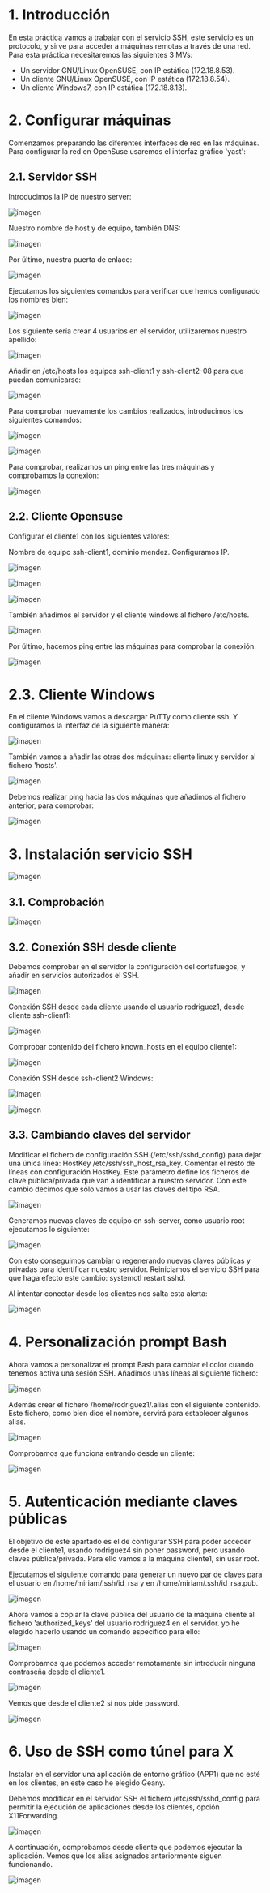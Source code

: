 # 1. Introducción
En esta práctica vamos a trabajar con el servicio SSH, este servicio es un protocolo, y sirve para acceder a máquinas remotas a través de una red. 
Para esta práctica necesitaremos las siguientes 3 MVs:

- Un servidor GNU/Linux OpenSUSE, con IP estática (172.18.8.53).
- Un cliente GNU/Linux OpenSUSE, con IP estática (172.18.8.54).
- Un cliente Windows7, con IP estática (172.18.8.13).

# 2. Configurar máquinas
Comenzamos preparando las diferentes interfaces de red en las máquinas. Para configurar la red en OpenSuse usaremos el interfaz gráfico 'yast':
## 2.1. Servidor SSH
Introducimos la IP de nuestro server:

![imagen](files/01.png)

Nuestro nombre de host y de equipo, también DNS:

![imagen](files/02.png)

Por último, nuestra puerta de enlace:

![imagen](files/03.png)

Ejecutamos los siguientes comandos para verificar que hemos configurado los nombres bien:

![imagen](files/04.png)

Los siguiente sería crear 4 usuarios en el servidor, utilizaremos nuestro apellido:

![imagen](files/05.png)

Añadir en /etc/hosts los equipos ssh-client1 y ssh-client2-08 para que puedan comunicarse:

![imagen](files/06.png)

Para comprobar nuevamente los cambios realizados, introducimos los siguientes comandos:

![imagen](files/07.png)

![imagen](files/08.png)

Para comprobar, realizamos un ping entre las tres máquinas y comprobamos la conexión:

![imagen](files/pingserver.png)

## 2.2. Cliente Opensuse

Configurar el cliente1 con los siguientes valores:

Nombre de equipo ssh-client1, dominio mendez. Configuramos IP.

![imagen](files/client1.png)

![imagen](files/client12.png)

![imagen](files/client13.png)

También añadimos el servidor y el cliente windows al fichero /etc/hosts.

![imagen](files/client14.png)

Por último, hacemos ping entre las máquinas para comprobar la conexión.

![imagen](files/pingclient1.png)

# 2.3. Cliente Windows

En el cliente Windows vamos a descargar PuTTy como cliente ssh. Y configuramos la interfaz de la siguiente manera:

![imagen](files/client21.png)

También vamos a añadir las otras dos máquinas: cliente linux y servidor al fichero 'hosts'.

![imagen](files/client22.png)

Debemos realizar ping hacia las dos máquinas que añadimos al fichero anterior, para comprobar:

![imagen](files/pingwindows.png)

# 3. Instalación servicio SSH

![imagen](files/09.png)

## 3.1. Comprobación

![imagen](files/system.png)

## 3.2. Conexión SSH desde cliente

Debemos comprobar en el servidor la configuración del cortafuegos, y añadir en servicios autorizados el SSH.

![imagen](files/12.png)

Conexión SSH desde cada cliente usando el usuario rodriguez1, desde cliente ssh-client1:

![imagen](files/client15.png)

Comprobar contenido del fichero known_hosts en el equipo cliente1:

![imagen](files/client16.png)

Conexión SSH desde ssh-client2 Windows:

![imagen](files/cient23.png)

![imagen](files/client24.png)

## 3.3. Cambiando claves del servidor

Modificar el fichero de configuración SSH (/etc/ssh/sshd_config) para dejar una única línea: HostKey /etc/ssh/ssh_host_rsa_key. Comentar el resto de líneas con configuración HostKey. Este parámetro define los ficheros de clave publica/privada que van a identificar a nuestro servidor. Con este cambio decimos que sólo vamos a usar las claves del tipo RSA.

![imagen](files/10.png)

Generamos nuevas claves de equipo en ssh-server, como usuario root ejecutamos lo siguiente:

![imagen](files/13.png)

Con esto conseguimos cambiar o regenerando nuevas claves públicas y privadas para identificar nuestro servidor. Reiniciamos el servicio SSH para que haga efecto este cambio: systemctl restart sshd.

Al intentar conectar desde los clientes nos salta esta alerta:

![imagen](files/client17.png)

# 4. Personalización prompt Bash

Ahora vamos a personalizar el prompt Bash para cambiar el color cuando tenemos activa una sesión SSH. Añadimos unas líneas al siguiente fichero:

![imagen](files/14.png)

Además crear el fichero /home/rodriguez1/.alias con el siguiente contenido. Este fichero, como bien dice el nombre, servirá para establecer algunos alias.

![imagen](files/15.png)

Comprobamos que funciona entrando desde un cliente:

![imagen](files/client19.png)

# 5. Autenticación mediante claves públicas

El objetivo de este apartado es el de configurar SSH para poder acceder desde el cliente1, usando rodriguez4 sin poner password, pero usando claves pública/privada. Para ello vamos a la máquina cliente1, sin usar root.

Ejecutamos el siguiente comando para generar un nuevo par de claves para el usuario en /home/miriam/.ssh/id_rsa y en /home/miriam/.ssh/id_rsa.pub.

![imagen](files/client199.png)

Ahora vamos a copiar la clave pública del usuario de la máquina cliente al fichero 'authorized_keys' del usuario rodriguez4 en el servidor. yo he elegido hacerlo usando un comando específico para ello: 

![imagen](files/client1999.png)

Comprobamos que podemos acceder remotamente sin introducir ninguna contraseña desde el cliente1.

![imagen](files/client19999.png)

Vemos que desde el cliente2 sí nos pide password.

![imagen](files/client25.png)

# 6. Uso de SSH como túnel para X

Instalar en el servidor una aplicación de entorno gráfico (APP1) que no esté en los clientes, en este caso he elegido Geany.

Debemos modificar en el servidor SSH el fichero /etc/ssh/sshd_config para permitir la ejecución de aplicaciones desde los clientes, opción X11Forwarding.

![imagen](files/16.png)

A continuación, comprobamos desde cliente que podemos ejecutar la aplicación. Vemos que los alias asignados anteriormente siguen funcionando.

![imagen](files/geany.png)
